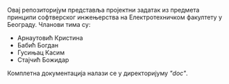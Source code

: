 Овај репозиторијум представља пројектни задатак из предмета принципи софтверског инжењерства на Електротехничком факултету у Београду. Чланови тима су:

- Арнаутовић Кристина
- Бабић Богдан
- Гусињац Касим
- Стајчић Божидар

Комплетна документација налази се у директоријуму *"doc"*.